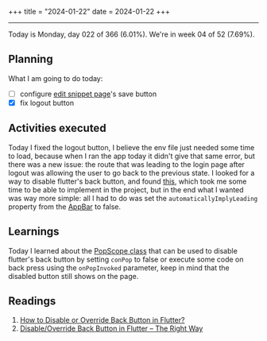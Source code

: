 +++
title = "2024-01-22"
date = 2024-01-22
+++

---

Today is Monday, day 022 of 366 (6.01%). We're in week 04 of 52 (7.69%).

## Planning

What I am going to do today:

- [ ] configure [edit snippet page](https://github.com/OmnicodeSolutions/luisa_drf_flutter_client/blob/main/lib/edit_snippet.dart)'s save button
- [x] fix logout button

## Activities executed

Today I fixed the logout button, I believe the env file just needed some time to load, because when I ran the app today it didn't give that same error, but there was a new issue: the route that was leading to the login page after logout was allowing the user to go back to the previous state. I looked for a way to disable flutter's back button, and found [this](https://flutterdesk.com/disable-or-override-back-button-in-flutter/), which took me some time to be able to implement in the project, but in the end what I wanted was way more simple: all I had to do was set the `automaticallyImplyLeading` property from the [AppBar](https://api.flutter.dev/flutter/material/AppBar-class.html) to false. 

## Learnings

Today I learned about the [PopScope class](https://api.flutter.dev/flutter/widgets/PopScope-class.html?gclid=EAIaIQobChMI7vLnoYzxgwMVAEJIAB1E5godEAAYASAAEgKnifD_BwE&gclsrc=aw.ds) that can be used to disable flutter's back button by setting `conPop` to false or execute some code on back press using the `onPopInvoked` parameter, keep in mind that the disabled button still shows on the page.

## Readings 

1. [How to Disable or Override Back Button in Flutter?](https://flutterdesk.com/disable-or-override-back-button-in-flutter/)
2. [Disable/Override Back Button in Flutter – The Right Way](https://www.flutterbeads.com/disable-override-back-button-in-flutter/)
